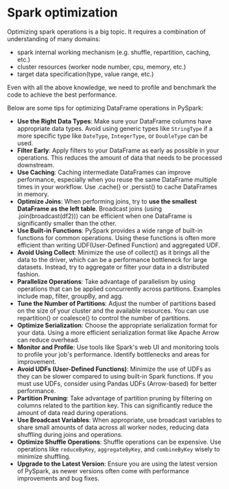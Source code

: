 # Spark optimization

Optimizing spark operations is a big topic. It requires a combination of understanding of many domains:
 - spark internal working mechanism (e.g. shuffle, repartition, caching, etc.) 
 - cluster resources (worker node number, cpu, memory, etc.)
 - target data specification(type, value range, etc.)

Even with all the above knowledge, we need to profile and benchmark the code to achieve the best performance.

Below are some tips for optimizing DataFrame operations in PySpark:

- **Use the Right Data Types**: Make sure your DataFrame columns have appropriate data types. Avoid using generic 
              types like `StringType` if a more specific type like `DateType`, `IntegerType`, or `DoubleType` can be used. 
- **Filter Early**: Apply filters to your DataFrame as early as possible in your operations. This reduces the amount 
               of data that needs to be processed downstream. 
- **Use Caching**: Caching intermediate DataFrames can improve performance, especially when you reuse the same 
               DataFrame multiple times in your workflow. Use .cache() or .persist() to cache DataFrames in memory. 
- **Optimize Joins**: When performing joins, try to **use the smallest DataFrame as the left table**. Broadcast 
               joins (using .join(broadcast(df2))) can be efficient when one DataFrame is significantly smaller than the other.
- **Use Built-in Functions**: PySpark provides a wide range of built-in functions for common operations. Using 
               these functions is often more efficient than writing UDF(User-Defined Function) and aggregated UDF.
- **Avoid Using Collect**: Minimize the use of collect() as it brings all the data to the driver, which can be 
                a performance bottleneck for large datasets. Instead, try to aggregate or filter your data in a 
                distributed fashion.
- **Parallelize Operations**: Take advantage of parallelism by using operations that can be applied concurrently 
                  across partitions. Examples include map, filter, groupBy, and agg.
- **Tune the Number of Partitions**: Adjust the number of partitions based on the size of your cluster and 
               the available resources. You can use repartition() or coalesce() to control the number of partitions.
- **Optimize Serialization**: Choose the appropriate serialization format for your data. Using a more efficient 
                 serialization format like Apache Arrow can reduce overhead.
- **Monitor and Profile**: Use tools like Spark's web UI and monitoring tools to profile your job's performance. 
                  Identify bottlenecks and areas for improvement.
- **Avoid UDFs (User-Defined Functions)**: Minimize the use of UDFs as they can be slower compared to using 
                 built-in Spark functions. If you must use UDFs, consider using Pandas UDFs (Arrow-based) for better performance.
- **Partition Pruning**: Take advantage of partition pruning by filtering on columns related to the partition key. 
                  This can significantly reduce the amount of data read during operations.
- **Use Broadcast Variables**: When appropriate, use broadcast variables to share small amounts of data across 
                 all worker nodes, reducing data shuffling during joins and operations.
- **Optimize Shuffle Operations**: Shuffle operations can be expensive. Use operations like `reduceByKey`, 
                  `aggregateByKey`, and `combineByKey` wisely to minimize shuffling.
- **Upgrade to the Latest Version**: Ensure you are using the latest version of PySpark, as newer versions often 
                 come with performance improvements and bug fixes.
